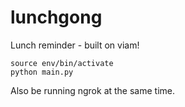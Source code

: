 # lunchgong
Lunch reminder - built on viam!


```
source env/bin/activate
python main.py
```

Also be running ngrok at the same time.

